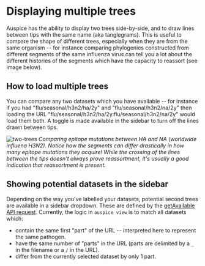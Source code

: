 # Displaying multiple trees

Auspice has the ability to display two trees side-by-side, and to draw lines between tips with the same name (aka tanglegrams).
This is useful to compare the shape of different trees, especially when they are from the same organism -- for instance comparing phylogenies constructed from different
segments of the same influenza virus can tell you a lot about the different histories of the segments which have the capacity to reassort (see image below).

## How to load multiple trees

You can compare any two datasets which you have available -- for instance if you had "flu/seasonal/h3n2/ha/2y" and "flu/seasonal/h3n2/na/2y" then loading the URL "flu/seasonal/h3n2/ha/2y:flu/seasonal/h3n2/na/2y" would load them both.
A toggle is made available in the sidebar to turn off the lines drawn between tips.


![two-trees](../assets/tangle.png)
*Comparing epitope mutations between HA and NA (worldwide influena H3N2).*
*Notice how the segments can differ drastically in how many epitope mutations they acquire!*
*While the crossing of the lines between the tips doesn't always prove reassortment, it's usually a good indication that reassortment is present.*


## Showing potential datasets in the sidebar
Depending on the way you've labelled your datasets, potential second trees are available in a sidebar dropdown.
These are defined by the [getAvailable API request](server/api.md#charon-getavailable).
Currently, the logic in `auspice view` is to match all datasets which:
- contain the same first "part" of the URL -- interpreted here to represent the same pathogen.
- have the same number of "parts" in the URL (parts are delimited by a `_` in the filename or a `/` in the URL).
- differ from the currently selected dataset by only 1 part.
